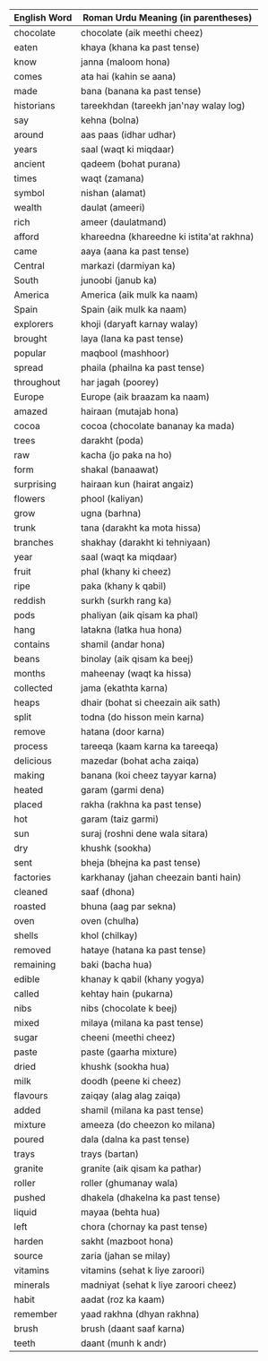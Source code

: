 | **English Word**      | **Roman Urdu Meaning (in parentheses)**                     |
|-----------------------|------------------------------------------------------       |
| chocolate     | chocolate (aik meethi cheez)                  |
| eaten        | khaya (khana ka past tense)                                 |
| know        | janna (maloom hona)                                 |
| comes        | ata hai (kahin se aana)                                 |
| made        | bana (banana ka past tense)                                 |
| historians     | tareekhdan (tareekh jan'nay walay log)                  |
| say      | kehna (bolna)                                 |
| around        | aas paas (idhar udhar)                                 |
| years        | saal (waqt ki miqdaar)                                 |
| ancient    | qadeem (bohat purana)                  |
| times      | waqt (zamana)                                 |
| symbol        | nishan (alamat)                                 |
| wealth        | daulat (ameeri)                                 |
| rich    | ameer (daulatmand)                  |
| afford        | khareedna (khareedne ki istita'at rakhna)                                 |
| came        | aaya (aana ka past tense)                                 |
| Central      | markazi (darmiyan ka)                                 |
| South        | junoobi (janub ka)                                 |
| America      | America (aik mulk ka naam)                                 |
| Spain        | Spain (aik mulk ka naam)                                 |
| explorers    | khoji (daryaft karnay walay)                  |
| brought       | laya (lana ka past tense)                                 |
| popular       | maqbool (mashhoor)                                 |
| spread       | phaila (phailna ka past tense)                                 |
| throughout    | har jagah (poorey)                  |
| Europe       | Europe (aik braazam ka naam)                                 |
| amazed       | hairaan (mutajab hona)                                 |
| cocoa        | cocoa (chocolate bananay ka mada)                                |
| trees       | darakht (poda)                                 |
| raw       | kacha (jo paka na ho)                                |
| form       | shakal (banaawat)                                |
| surprising    | hairaan kun (hairat angaiz)                  |
| flowers       | phool (kaliyan)                                 |
| grow       | ugna (barhna)                                 |
| trunk        | tana (darakht ka mota hissa)                                 |
| branches       | shakhay (darakht ki tehniyaan)                                 |
| year       | saal (waqt ka miqdaar)                                 |
| fruit      | phal (khany ki cheez)                  |
| ripe      | paka (khany k qabil)                  |
| reddish        | surkh (surkh rang ka)                                 |
| pods    | phaliyan (aik qisam ka phal)                  |
| hang        | latakna (latka hua hona)                                 |
| contains        | shamil (andar hona)                                 |
| beans        | binolay (aik qisam ka beej)                                 |
| months        | maheenay (waqt ka hissa)                                 |
| collected       | jama (ekathta karna)                                 |
| heaps        | dhair (bohat si cheezain aik sath)                                 |
| split        | todna (do hisson mein karna)                                 |
| remove        | hatana (door karna)                                 |
| process       | tareeqa (kaam karna ka tareeqa)                                 |
| delicious        | mazedar (bohat acha zaiqa)                                 |
| making        | banana (koi cheez tayyar karna)                                 |
| heated        | garam (garmi dena)                                 |
| placed        | rakha (rakhna ka past tense)                                 |
| hot        | garam (taiz garmi)                                 |
| sun        | suraj (roshni dene wala sitara)                                 |
| dry        | khushk (sookha)                                 |
| sent        | bheja (bhejna ka past tense)                                 |
| factories        | karkhanay (jahan cheezain banti hain)                                 |
| cleaned        | saaf (dhona)                                 |
| roasted        | bhuna (aag par sekna)                                 |
| oven       | oven (chulha)                                 |
| shells        | khol (chilkay)                                 |
| removed        | hataye (hatana ka past tense)                                 |
| remaining      | baki (bacha hua)                                 |
| edible        | khanay k qabil (khany yogya)                                 |
| called        | kehtay hain (pukarna)                                 |
| nibs        | nibs (chocolate k beej)                                 |
| mixed        | milaya (milana ka past tense)                                 |
| sugar        | cheeni (meethi cheez)                                 |
| paste        | paste (gaarha mixture)                                 |
| dried        | khushk (sookha hua)                                 |
| milk        | doodh (peene ki cheez)                                 |
| flavours       | zaiqay (alag alag zaiqa)                                 |
| added        | shamil (milana ka past tense)                                 |
| mixture        | ameeza (do cheezon ko milana)                                 |
| poured        | dala (dalna ka past tense)                                 |
| trays        | trays (bartan)                                 |
| granite        | granite (aik qisam ka pathar)                                 |
| roller        | roller (ghumanay wala)                                 |
| pushed        | dhakela (dhakelna ka past tense)                                 |
| liquid       | mayaa (behta hua)                                 |
| left        | chora (chornay ka past tense)                                 |
| harden        | sakht (mazboot hona)                                 |
| source        | zaria (jahan se milay)                                 |
| vitamins       | vitamins (sehat k liye zaroori)                                |
| minerals        | madniyat (sehat k liye zaroori cheez)                                 |
| habit        | aadat (roz ka kaam)                                 |
| remember        | yaad rakhna (dhyan rakhna)                                 |
| brush       | brush (daant saaf karna)                                 |
| teeth       | daant (munh k andr)                                 |
